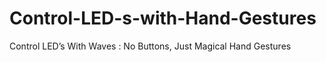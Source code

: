 # Control-LED-s-with-Hand-Gestures
Control LED’s With Waves : No Buttons, Just Magical Hand Gestures
